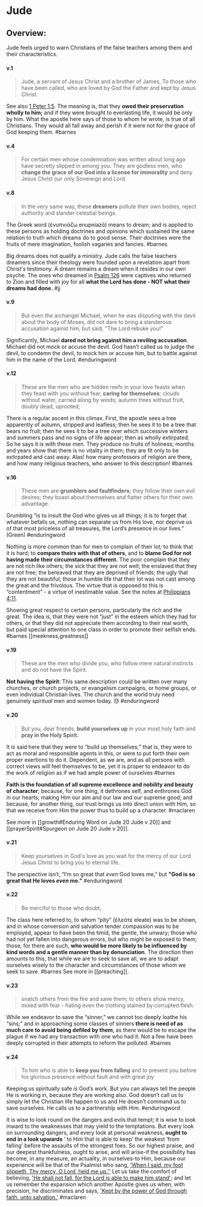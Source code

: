 # Jude

## Overview:
Jude feels urged to warn Christians of the false teachers among them and their characteristics.


#### v.1
>Jude, a servant of Jesus Christ and a brother of James,
>To those who have been called, who are loved by God the Father and kept by Jesus Christ.

See also [1 Peter 1:5](1Peter1#v.5). The meaning is, that they **owed their preservation wholly to him;** and if they were brought to everlasting life, it would be only by him. What the apostle here says of those to whom he wrote, is true of all Christians. They would all fall away and perish if it were not for the grace of God keeping them.
#barnes 

#### v.4
>For certain men whose condemnation was written about long ago have secretly slipped in among you. They are godless men, who **change the grace of our God into a license for immorality** and deny Jesus Christ our only Sovereign and Lord.

#### v.8
>In the very same way, these **dreamers** pollute their own bodies, reject authority and slander celestial beings.

The Greek word (ἐνυπνιάζω enupniazō) means to dream; and is applied to these persons as holding doctrines and opinions which sustained the same relation to truth which dreams do to good sense. Their doctrines were the fruits of mere imagination, foolish vagaries and fancies.
#barnes 

Big dreams does not qualify a ministry. Jude calls the false teachers dreamers since their theology were founded upon a revelation apart from Christ's testimony. A dream remains a dream when it resides in our own psyche. The ones who dreamed in [Psalm 126](Psalm126) were captives who returned to Zion and filled with joy for all **what the Lord has done - NOT what their dreams had done.**
#jj

#### v.9
>But even the archangel Michael, when he was disputing with the devil about the body of Moses, did not dare to bring a slanderous accusation against him, but said, "The Lord rebuke you!"

Significantly, Michael **dared not bring against him a reviling accusation**. Michael did not mock or accuse the devil. God hasn’t called us to judge the devil, to condemn the devil, to mock him or accuse him, but to battle against him in the name of the Lord.
#enduringword 

#### v.12
>These are the men who are hidden reefs in your love feasts when they feast with you without fear, **caring for themselves**; clouds without water, carried along by winds; autumn trees without fruit, doubly dead, uprooted;

There is a regular ascent in this climax. First, the apostle sees a tree apparently of autumn, stripped and leafless; then he sees it to be a tree that bears no fruit; then he sees it to be a tree over which successive winters and summers pass and no signs of life appear; then as wholly extirpated. So he says it is with these men. They produce no fruits of holiness; months and years show that there is no vitality in them; they are fit only to be extirpated and cast away. Alas! how many professors of religion are there, and how many religious teachers, who answer to this description!
#barnes 


#### v.16
>These men are **grumblers and faultfinders**; they follow their own evil desires; they boast about themselves and flatter others for their own advantage.

Grumbling “is to insult the God who gives us all things; it is to forget that whatever befalls us, nothing can separate us from His love, nor deprive us of that most priceless of all treasures, the Lord’s presence in our lives.” (Green)
#enduringword 

Nothing is more common than for men to complain of their lot; to think that it is hard; to **compare theirs with that of others**, and to **blame God for not having made their circumstances different.** The poor complain that they are not rich like others; the sick that they are not well; the enslaved that they are not free; the bereaved that they are deprived of friends; the ugly that they are not beautiful; those in humble life that their lot was not cast among the great and the frivolous. The virtue that is opposed to this is “contentment” - a virtue of inestimable value. See the notes at [Philippians 4:11](Philippians4#v.11).

Showing great respect to certain persons, particularly the rich and the great. The idea is, that they were not “just” in the esteem which they had for others, or that they did not appreciate them according to their real worth, but paid special attention to one class in order to promote their selfish ends.
#barnes [[meekness,greatness]]

#### v.19
>These are the men who divide you, who follow mere natural instincts and do not have the Spirit.

**Not having the Spirit**: This same description could be written over many churches, or church projects, or evangelism campaigns, or home groups, or even individual Christian lives. The church and the world truly need genuinely _spiritual_ men and women today. 😓
#enduringword 

#### v.20
>But you, dear friends, **build yourselves up** in your most holy faith and **pray in the Holy Spirit.**

It is said here that they were to “build up themselves;” that is, they were to act as moral and responsible agents in this, or were to put forth their own proper exertions to do it. Dependent, as we are, and as all persons with correct views will feel themselves to be, yet it is proper to endeavor to do the work of religion as if we had ample power of ourselves
#barnes 

**Faith is the foundation of all supreme excellence and nobility and beauty of character**; because, for one thing, it dethrones self, and enthrones God in our hearts; making Him our aim and our law and our supreme good; and because, for another thing, our trust brings us into direct union with Him, so that we receive from Him the power thus to build up a character.
#maclaren 

See more in [[growth#Enduring Word on Jude 20 Jude v 20]] and [[prayerSpirit#Spurgeon on Jude 20 Jude v 20]].


#### v.21
>Keep yourselves in God's love as you wait for the mercy of our Lord Jesus Christ to bring you to eternal life.

The perspective isn’t, “I’m so great that _even_ God loves me,” but **"God is so great that He loves _even_ me."**
#enduringword 

#### v.22
>Be merciful to those who doubt,

The class here referred to, to whom “pity” (ἐλεάτε eleate) was to be shown, and in whose conversion and salvation tender compassion was to be employed, appear to have been the timid, the gentle, the unwary; those who had not yet fallen into dangerous errors, but who might be exposed to them; those, for there are such, **who would be more likely to be influenced by kind words and a gentle manner than by denunciation**. The direction then amounts to this, that while we are to seek to save all, we are to adapt ourselves wisely to the character and circumstances of those whom we seek to save.
#barnes 
See more in [[preaching]].

#### v.23
>snatch others from the fire and save them; to others show mercy, mixed with fear - hating even the clothing stained by corrupted flesh.

While we endeavor to save the “sinner,” we cannot too deeply loathe his “sins;” and in approaching some classes of sinners **there is need of as much care to avoid being defiled by them**, as there would be to escape the plague if we had any transaction with one who had it. Not a few have been deeply corrupted in their attempts to reform the polluted.
#barnes 


#### v.24
>To him who is able to **keep you from falling** and to present you before his glorious presence without fault and with great joy

Keeping us spiritually safe _is_ God’s work. But you can always tell the people He is working in, because _they_ are working also. God doesn’t call us to simply let the Christian life happen to us and He doesn’t command us to save ourselves. He calls us to a partnership with Him.
#enduringword 

It is wise to look round on the dangers and evils that tempt; it is wise to look inward to the weaknesses that may yield to the temptations. But every look on surrounding dangers, and every look at personal weakness, **ought to end in a look upwards** ‘ to Him that is able to keep’ the weakest ‘from falling’ before the assaults of the strongest foes.
So our highest praise, and our deepest thankfulness, ought to arise, and will arise-if the possibility has become, in any measure, an actuality, in ourselves-to Him, because our experience will be that of the Psalmist who sang, ['When I said, my foot slippeth, Thy mercy, O Lord, held me up.''](Psalm94#v.18) Let us take the comfort of believing, ['He shall not fall, for the Lord is able to make him stand'](Romans14#v.4); and let us remember the expansion which another Apostle gives us when, with precision, he discriminates and says, ['Kept by the power of God through faith, unto salvation.'](1Peter1#v.4-5)
#maclaren 